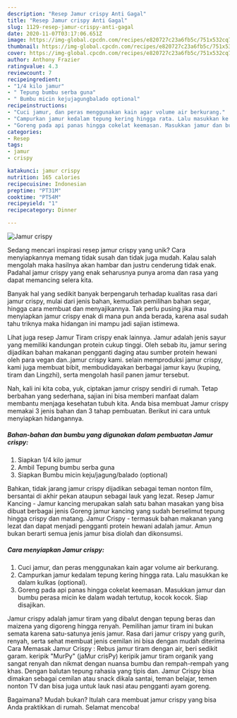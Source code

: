 ```yaml
---
description: "Resep Jamur crispy Anti Gagal"
title: "Resep Jamur crispy Anti Gagal"
slug: 1129-resep-jamur-crispy-anti-gagal
date: 2020-11-07T03:17:06.651Z
image: https://img-global.cpcdn.com/recipes/e820727c23a6fb5c/751x532cq70/jamur-crispy-foto-resep-utama.jpg
thumbnail: https://img-global.cpcdn.com/recipes/e820727c23a6fb5c/751x532cq70/jamur-crispy-foto-resep-utama.jpg
cover: https://img-global.cpcdn.com/recipes/e820727c23a6fb5c/751x532cq70/jamur-crispy-foto-resep-utama.jpg
author: Anthony Frazier
ratingvalue: 4.3
reviewcount: 7
recipeingredient:
- "1/4 kilo jamur"
- " Tepung bumbu serba guna"
- " Bumbu micin kejujagungbalado optional"
recipeinstructions:
- "Cuci jamur, dan peras menggunakan kain agar volume air berkurang."
- "Campurkan jamur kedalam tepung kering hingga rata. Lalu masukkan ke dalam kulkas (optional)."
- "Goreng pada api panas hingga cokelat keemasan. Masukkan jamur dan bumbu perasa micin ke dalam wadah tertutup, kocok kocok. Siap disajikan."
categories:
- Resep
tags:
- jamur
- crispy

katakunci: jamur crispy 
nutrition: 165 calories
recipecuisine: Indonesian
preptime: "PT31M"
cooktime: "PT54M"
recipeyield: "1"
recipecategory: Dinner

---
```



![Jamur crispy](https://img-global.cpcdn.com/recipes/e820727c23a6fb5c/751x532cq70/jamur-crispy-foto-resep-utama.jpg)

Sedang mencari inspirasi resep jamur crispy yang unik? Cara menyiapkannya memang tidak susah dan tidak juga mudah. Kalau salah mengolah maka hasilnya akan hambar dan justru cenderung tidak enak. Padahal jamur crispy yang enak seharusnya punya aroma dan rasa yang dapat memancing selera kita.

Banyak hal yang sedikit banyak berpengaruh terhadap kualitas rasa dari jamur crispy, mulai dari jenis bahan, kemudian pemilihan bahan segar, hingga cara membuat dan menyajikannya. Tak perlu pusing jika mau menyiapkan jamur crispy enak di mana pun anda berada, karena asal sudah tahu triknya maka hidangan ini mampu jadi sajian istimewa.

Lihat juga resep Jamur Tiram crispy enak lainnya. Jamur adalah jenis sayur yang memiliki kandungan protein cukup tinggi. Oleh sebab itu, jamur sering dijadikan bahan makanan pengganti daging atau sumber protein hewani oleh para vegan dan..jamur crispy kami. selain memproduksi jamur crispy, kami juga membuat bibit, membudidayakan berbagai jamur kayu (kuping, tiram dan Lingzhi), serta mengolah hasil panen jamur tersebut.


Nah, kali ini kita coba, yuk, ciptakan jamur crispy sendiri di rumah. Tetap berbahan yang sederhana, sajian ini bisa memberi manfaat dalam membantu menjaga kesehatan tubuh kita. Anda bisa membuat Jamur crispy memakai 3 jenis bahan dan 3 tahap pembuatan. Berikut ini cara untuk menyiapkan hidangannya.

<!--inarticleads1-->

##### Bahan-bahan dan bumbu yang digunakan dalam pembuatan Jamur crispy:

1. Siapkan 1/4 kilo jamur
1. Ambil  Tepung bumbu serba guna
1. Siapkan  Bumbu micin keju/jagung/balado (optional)


Bahkan, tidak jarang jamur crispy dijadikan sebagai teman nonton film, bersantai di akhir pekan ataupun sebagai lauk yang lezat. Resep Jamur Kancing - Jamur kancing merupakan salah satu bahan masakan yang bisa dibuat berbagai jenis Goreng jamur kancing yang sudah berselimut tepung hingga crispy dan matang. Jamur Crispy - termasuk bahan makanan yang lezat dan dapat menjadi pengganti protein hewani adalah jamur. Amun bukan berarti semua jenis jamur bisa diolah dan dikonsumsi. 

<!--inarticleads2-->

##### Cara menyiapkan Jamur crispy:

1. Cuci jamur, dan peras menggunakan kain agar volume air berkurang.
1. Campurkan jamur kedalam tepung kering hingga rata. Lalu masukkan ke dalam kulkas (optional).
1. Goreng pada api panas hingga cokelat keemasan. Masukkan jamur dan bumbu perasa micin ke dalam wadah tertutup, kocok kocok. Siap disajikan.


Jamur crispy adalah jamur tiram yang dibalut dengan tepung beras dan maizena yang digoreng hingga renyah. Pemilihan jamur tiram ini bukan semata karena satu-satunya jenis jamur. Rasa dari jamur crispy yang gurih, renyah, serta sehat membuat jenis cemilan ini bisa dengan mudah diterima Cara Memasak Jamur Crispy : Rebus jamur tiram dengan air, beri sedikit garam. keripik &#34;MurPy&#34; (jaMur crisPy) keripik jamur tiram organik yang sangat renyah dan nikmat dengan nuansa bumbu dan rempah-rempah yang khas. Dengan balutan tepung rahasia yang tipis dan. Jamur Crispy bisa dimakan sebagai cemilan atau snack dikala santai, teman belajar, temen nonton TV dan bisa juga untuk lauk nasi atau pengganti ayam goreng. 

Bagaimana? Mudah bukan? Itulah cara membuat jamur crispy yang bisa Anda praktikkan di rumah. Selamat mencoba!
